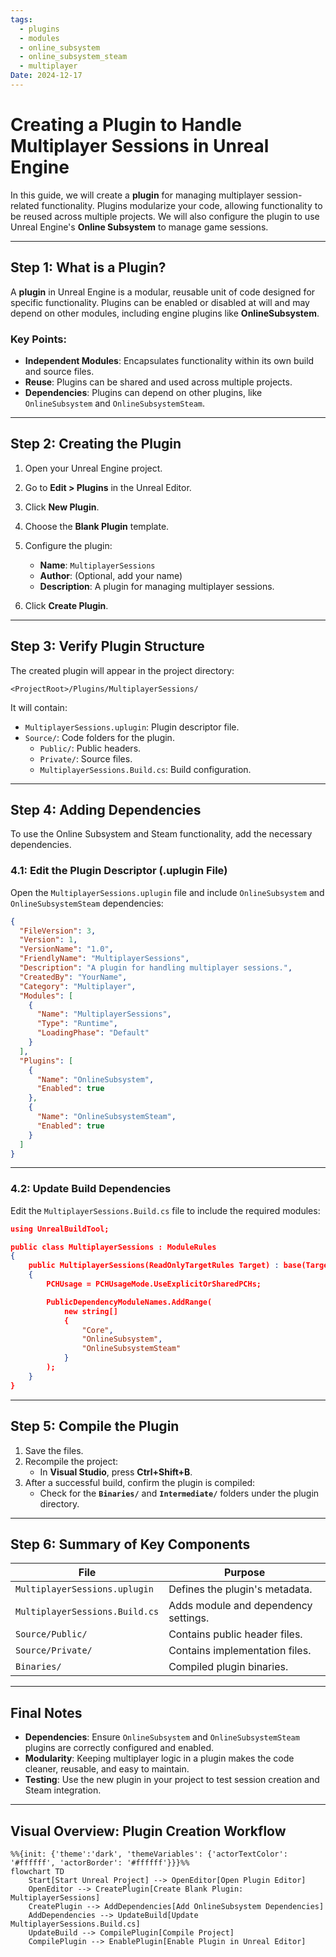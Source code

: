 ```yaml
---
tags:
  - plugins
  - modules
  - online_subsystem
  - online_subsystem_steam
  - multiplayer
Date: 2024-12-17
---
```

# Creating a Plugin to Handle Multiplayer Sessions in Unreal Engine

In this guide, we will create a **plugin** for managing multiplayer session-related functionality. Plugins modularize your code, allowing functionality to be reused across multiple projects. We will also configure the plugin to use Unreal Engine's **Online Subsystem** to manage game sessions.

---

## Step 1: What is a Plugin?

A **plugin** in Unreal Engine is a modular, reusable unit of code designed for specific functionality. Plugins can be enabled or disabled at will and may depend on other modules, including engine plugins like **OnlineSubsystem**.

### Key Points:

- **Independent Modules**: Encapsulates functionality within its own build and source files.
- **Reuse**: Plugins can be shared and used across multiple projects.
- **Dependencies**: Plugins can depend on other plugins, like `OnlineSubsystem` and `OnlineSubsystemSteam`.

---

## Step 2: Creating the Plugin

1. Open your Unreal Engine project.
    
2. Go to **Edit > Plugins** in the Unreal Editor.
    
3. Click **New Plugin**.
    
4. Choose the **Blank Plugin** template.
    
5. Configure the plugin:
    
    - **Name**: `MultiplayerSessions`
    - **Author**: (Optional, add your name)
    - **Description**: A plugin for managing multiplayer sessions.
6. Click **Create Plugin**.
    

---

## Step 3: Verify Plugin Structure

The created plugin will appear in the project directory:

`<ProjectRoot>/Plugins/MultiplayerSessions/`

It will contain:

- `MultiplayerSessions.uplugin`: Plugin descriptor file.
- `Source/`: Code folders for the plugin.
    - `Public/`: Public headers.
    - `Private/`: Source files.
    - `MultiplayerSessions.Build.cs`: Build configuration.

---

## Step 4: Adding Dependencies

To use the Online Subsystem and Steam functionality, add the necessary dependencies.

### **4.1: Edit the Plugin Descriptor (.uplugin File)**

Open the `MultiplayerSessions.uplugin` file and include `OnlineSubsystem` and `OnlineSubsystemSteam` dependencies:

```json
{
  "FileVersion": 3,
  "Version": 1,
  "VersionName": "1.0",
  "FriendlyName": "MultiplayerSessions",
  "Description": "A plugin for handling multiplayer sessions.",
  "CreatedBy": "YourName",
  "Category": "Multiplayer",
  "Modules": [
    {
      "Name": "MultiplayerSessions",
      "Type": "Runtime",
      "LoadingPhase": "Default"
    }
  ],
  "Plugins": [
    {
      "Name": "OnlineSubsystem",
      "Enabled": true
    },
    {
      "Name": "OnlineSubsystemSteam",
      "Enabled": true
    }
  ]
}

```

---

### **4.2: Update Build Dependencies**

Edit the `MultiplayerSessions.Build.cs` file to include the required modules:

```json
using UnrealBuildTool;

public class MultiplayerSessions : ModuleRules
{
    public MultiplayerSessions(ReadOnlyTargetRules Target) : base(Target)
    {
        PCHUsage = PCHUsageMode.UseExplicitOrSharedPCHs;

        PublicDependencyModuleNames.AddRange(
            new string[]
            {
                "Core",
                "OnlineSubsystem",
                "OnlineSubsystemSteam"
            }
        );
    }
}

```

---

## Step 5: Compile the Plugin

1. Save the files.
2. Recompile the project:
    - In **Visual Studio**, press **Ctrl+Shift+B**.
3. After a successful build, confirm the plugin is compiled:
    - Check for the **`Binaries/`** and **`Intermediate/`** folders under the plugin directory.

---

## Step 6: Summary of Key Components

|**File**|**Purpose**|
|---|---|
|`MultiplayerSessions.uplugin`|Defines the plugin's metadata.|
|`MultiplayerSessions.Build.cs`|Adds module and dependency settings.|
|`Source/Public/`|Contains public header files.|
|`Source/Private/`|Contains implementation files.|
|`Binaries/`|Compiled plugin binaries.|

---

## Final Notes

- **Dependencies**: Ensure `OnlineSubsystem` and `OnlineSubsystemSteam` plugins are correctly configured and enabled.
- **Modularity**: Keeping multiplayer logic in a plugin makes the code cleaner, reusable, and easy to maintain.
- **Testing**: Use the new plugin in your project to test session creation and Steam integration.

---

## Visual Overview: Plugin Creation Workflow

```mermaid
%%{init: {'theme':'dark', 'themeVariables': {'actorTextColor': '#ffffff', 'actorBorder': '#ffffff'}}}%%
flowchart TD
    Start[Start Unreal Project] --> OpenEditor[Open Plugin Editor]
    OpenEditor --> CreatePlugin[Create Blank Plugin: MultiplayerSessions]
    CreatePlugin --> AddDependencies[Add OnlineSubsystem Dependencies]
    AddDependencies --> UpdateBuild[Update MultiplayerSessions.Build.cs]
    UpdateBuild --> CompilePlugin[Compile Project]
    CompilePlugin --> EnablePlugin[Enable Plugin in Unreal Editor]
```
